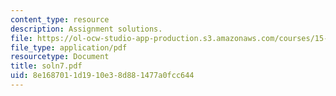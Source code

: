 ```yaml
---
content_type: resource
description: Assignment solutions.
file: https://ol-ocw-studio-app-production.s3.amazonaws.com/courses/15-988-system-dynamics-self-study-fall-1998-spring-1999/8e1687011d1910e38d881477a0fcc644_soln7.pdf
file_type: application/pdf
resourcetype: Document
title: soln7.pdf
uid: 8e168701-1d19-10e3-8d88-1477a0fcc644
---
```


